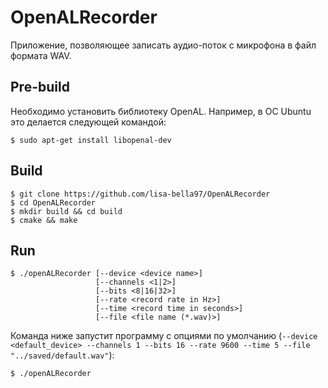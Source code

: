 # OpenALRecorder

Приложение, позволяющее записать аудио-поток с микрофона в файл формата WAV.

## Pre-build

Необходимо установить библиотеку OpenAL. Например, в ОС Ubuntu это делается следующей командой:

```console
$ sudo apt-get install libopenal-dev
```

## Build

```console
$ git clone https://github.com/lisa-bella97/OpenALRecorder
$ cd OpenALRecorder
$ mkdir build && cd build
$ cmake && make
```

## Run

```
$ ./openALRecorder [--device <device name>]
                   [--channels <1|2>]
                   [--bits <8|16|32>]
                   [--rate <record rate in Hz>]
                   [--time <record time in seconds>]
                   [--file <file name (*.wav)>]
```

Команда ниже запустит программу с опциями по умолчанию (`--device <default_device> --channels 1 --bits 16 --rate 9600 --time 5 --file "../saved/default.wav"`):

```console
$ ./openALRecorder
```
